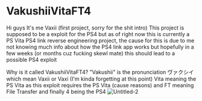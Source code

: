 # VakushiiVitaFT4
Hi guys
It's me Vaxii (first project, sorry for the shit intro)
This project is supposed to be a exploit for the PS4 but as of right now this is currently a PS Vita PS4 link reverse engineering project,
the cause for this is due to me not knowing much info about how the PS4 link app works but hopefully in a few weeks (or months cuz fucking skewl mate)
this should lead to a possible PS4 exploit


Why is it called VakushiiVitaFT4?
"Vakushii" is the pronunciation ヴァクシイ which mean Vaxii or Vaxi (I'm kinda forgetting at this point)
Vita meaning the PS Vita as this exploit requires the PS Vita (cause reasons)
and FT meaning File Transfer 
and finally 4 being the PS4
![Untitled-2](https://user-images.githubusercontent.com/85033432/201446016-9b87ab94-49e2-4d5c-830c-40fff5b8dba2.png)

